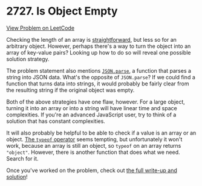# 2727. Is Object Empty

[View Problem on LeetCode](https://leetcode.com/problems/is-object-empty/)

Checking the length of an array is [straightforward](https://developer.mozilla.org/en-US/docs/Web/JavaScript/Reference/Global_Objects/Array/length), but less so for an arbitrary object. However, perhaps there's a way to turn the object into an array of key-value pairs? Looking up how to do so will reveal one possible solution strategy.

The problem statement also mentions [`JSON.parse`](https://developer.mozilla.org/en-US/docs/Web/JavaScript/Reference/Global_Objects/JSON/parse), a function that parses a string into JSON data. What's the opposite of `JSON.parse`? If we could find a function that turns data into strings, it would probably be fairly clear from the resulting string if the original object was empty.

Both of the above strategies have one flaw, however. For a large object, turning it into an array or into a string will have linear time and space complexities. If you're an advanced JavaScript user, try to think of a solution that has constant complexities.

It will also probably be helpful to be able to check if a value is an array or an object. [The `typeof` operator](https://developer.mozilla.org/en-US/docs/Web/JavaScript/Reference/Operators/typeof) seems tempting, but unfortunately it won't work, because an array is still an object, so `typeof` on an array returns `"object"`. However, there is another function that does what we need. Search for it.

Once you've worked on the problem, check out [the full write-up and solution](solution.md)!

